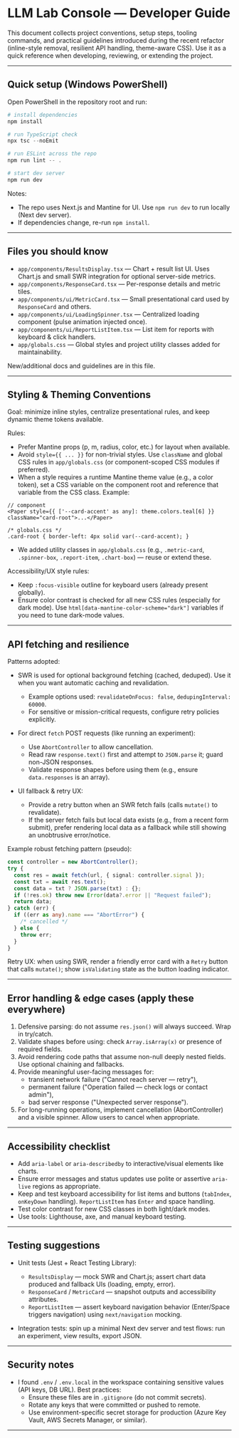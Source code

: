 # LLM Lab Console — Developer Guide

This document collects project conventions, setup steps, tooling commands, and practical guidelines introduced during the recent refactor (inline-style removal, resilient API handling, theme-aware CSS). Use it as a quick reference when developing, reviewing, or extending the project.

---

## Quick setup (Windows PowerShell)

Open PowerShell in the repository root and run:

```powershell
# install dependencies
npm install

# run TypeScript check
npx tsc --noEmit

# run ESLint across the repo
npm run lint -- .

# start dev server
npm run dev
```

Notes:

- The repo uses Next.js and Mantine for UI. Use `npm run dev` to run locally (Next dev server).
- If dependencies change, re-run `npm install`.

---

## Files you should know

- `app/components/ResultsDisplay.tsx` — Chart + result list UI. Uses Chart.js and small SWR integration for optional server-side metrics.
- `app/components/ResponseCard.tsx` — Per-response details and metric tiles.
- `app/components/ui/MetricCard.tsx` — Small presentational card used by `ResponseCard` and others.
- `app/components/ui/LoadingSpinner.tsx` — Centralized loading component (pulse animation injected once).
- `app/components/ui/ReportListItem.tsx` — List item for reports with keyboard & click handlers.
- `app/globals.css` — Global styles and project utility classes added for maintainability.

New/additional docs and guidelines are in this file.

---

## Styling & Theming Conventions

Goal: minimize inline styles, centralize presentational rules, and keep dynamic theme tokens available.

Rules:

- Prefer Mantine props (p, m, radius, color, etc.) for layout when available.
- Avoid `style={{ ... }}` for non-trivial styles. Use `className` and global CSS rules in `app/globals.css` (or component-scoped CSS modules if preferred).
- When a style requires a runtime Mantine theme value (e.g., a color token), set a CSS variable on the component root and reference that variable from the CSS class. Example:

```tsx
// component
<Paper style={{ ['--card-accent' as any]: theme.colors.teal[6] }} className="card-root">...</Paper>

/* globals.css */
.card-root { border-left: 4px solid var(--card-accent); }
```

- We added utility classes in `app/globals.css` (e.g., `.metric-card`, `.spinner-box`, `.report-item`, `.chart-box`) — reuse or extend these.

Accessibility/UX style rules:

- Keep `:focus-visible` outline for keyboard users (already present globally).
- Ensure color contrast is checked for all new CSS rules (especially for dark mode). Use `html[data-mantine-color-scheme="dark"]` variables if you need to tune dark-mode values.

---

## API fetching and resilience

Patterns adopted:

- SWR is used for optional background fetching (cached, deduped). Use it when you want automatic caching and revalidation.

  - Example options used: `revalidateOnFocus: false`, `dedupingInterval: 60000`.
  - For sensitive or mission-critical requests, configure retry policies explicitly.

- For direct `fetch` POST requests (like running an experiment):

  - Use `AbortController` to allow cancellation.
  - Read raw `response.text()` first and attempt to `JSON.parse` it; guard non-JSON responses.
  - Validate response shapes before using them (e.g., ensure `data.responses` is an array).

- UI fallback & retry UX:
  - Provide a retry button when an SWR fetch fails (calls `mutate()` to revalidate).
  - If the server fetch fails but local data exists (e.g., from a recent form submit), prefer rendering local data as a fallback while still showing an unobtrusive error/notice.

Example robust fetching pattern (pseudo):

```ts
const controller = new AbortController();
try {
  const res = await fetch(url, { signal: controller.signal });
  const txt = await res.text();
  const data = txt ? JSON.parse(txt) : {};
  if (!res.ok) throw new Error(data?.error || "Request failed");
  return data;
} catch (err) {
  if ((err as any).name === "AbortError") {
    /* cancelled */
  } else {
    throw err;
  }
}
```

Retry UX: when using SWR, render a friendly error card with a `Retry` button that calls `mutate()`; show `isValidating` state as the button loading indicator.

---

## Error handling & edge cases (apply these everywhere)

1. Defensive parsing: do not assume `res.json()` will always succeed. Wrap in try/catch.
2. Validate shapes before using: check `Array.isArray(x)` or presence of required fields.
3. Avoid rendering code paths that assume non-null deeply nested fields. Use optional chaining and fallbacks.
4. Provide meaningful user-facing messages for:
   - transient network failure ("Cannot reach server — retry"),
   - permanent failure ("Operation failed — check logs or contact admin"),
   - bad server response ("Unexpected server response").
5. For long-running operations, implement cancellation (AbortController) and a visible spinner. Allow users to cancel when appropriate.

---

## Accessibility checklist

- Add `aria-label` or `aria-describedby` to interactive/visual elements like charts.
- Ensure error messages and status updates use polite or assertive `aria-live` regions as appropriate.
- Keep and test keyboard accessibility for list items and buttons (`tabIndex`, `onKeyDown` handling). `ReportListItem` has `Enter` and space handling.
- Test color contrast for new CSS classes in both light/dark modes.
- Use tools: Lighthouse, axe, and manual keyboard testing.

---

## Testing suggestions

- Unit tests (Jest + React Testing Library):

  - `ResultsDisplay` — mock SWR and Chart.js; assert chart data produced and fallback UIs (loading, empty, error).
  - `ResponseCard` / `MetricCard` — snapshot outputs and accessibility attributes.
  - `ReportListItem` — assert keyboard navigation behavior (Enter/Space triggers navigation) using `next/navigation` mocking.

- Integration tests: spin up a minimal Next dev server and test flows: run an experiment, view results, export JSON.

---

## Security notes

- I found `.env` / `.env.local` in the workspace containing sensitive values (API keys, DB URL). Best practices:
  - Ensure these files are in `.gitignore` (do not commit secrets).
  - Rotate any keys that were committed or pushed to remote.
  - Use environment-specific secret storage for production (Azure Key Vault, AWS Secrets Manager, or similar).

---
